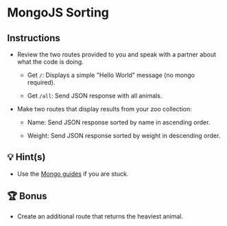 # MongoJS Sorting

## Instructions

* Review the two routes provided to you and speak with a partner about what the code is doing.

  * Get `/`: Displays a simple "Hello World" message (no mongo required).
  
  * Get `/all`: Send JSON response with all animals.

* Make two routes that display results from your zoo collection:

  * Name: Send JSON response sorted by name in ascending order.

  * Weight: Send JSON response sorted by weight in descending order.

## 💡 Hint(s)

* Use the [Mongo guides](https://docs.mongodb.com/guides/) if you are stuck.

## 🏆 Bonus

* Create an additional route that returns the heaviest animal.
